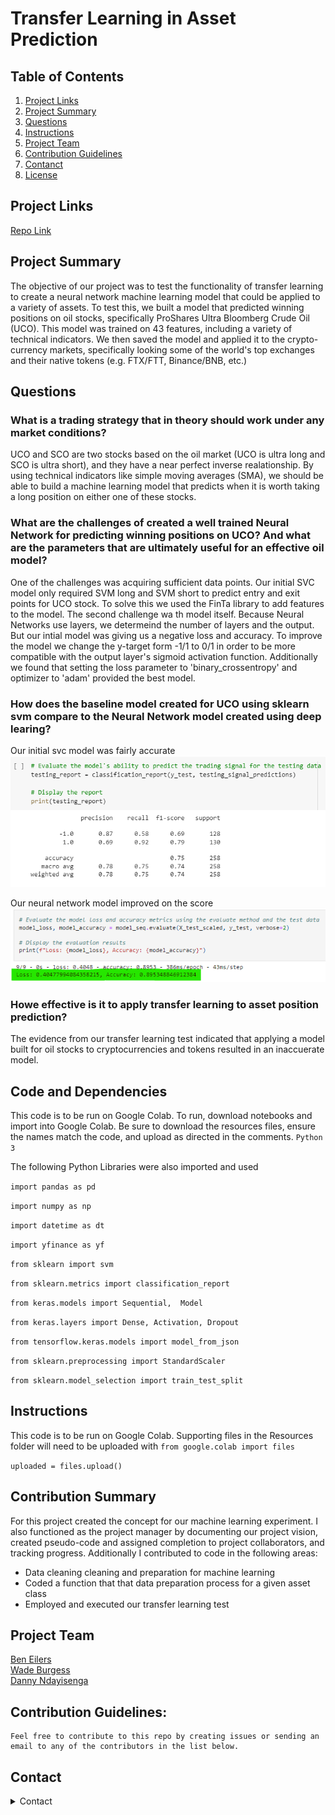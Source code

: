# Transfer Learning in Asset Prediction

## Table of Contents

1. [Project Links](#Project-Links)
1. [Project Summary](#Project-Summary)
1. [Questions](#Questions)
1. [Instructions](#Instructions)
1. [Project Team](#Project-Team)
1. [Contribution Guidelines](#Contribution-Guidelines)
1. [Contanct](#Contact)
1. [License](#License)

## Project Links

[Repo Link](https://github.com/dannynday/goup2) <br>

## Project Summary
The objective of our project was to test the functionality of transfer learning to create a neural network machine learning model that could be applied to a variety of assets. To test this, we built a model that predicted winning positions on oil stocks, specifically ProShares Ultra Bloomberg Crude Oil (UCO). This model was trained on 43 features, including a variety of technical indicators. We then saved the model and applied it to the crypto-currency markets, specifically looking some of the world's top exchanges and their native tokens (e.g. FTX/FTT, Binance/BNB, etc.)

## Questions

### What is a trading strategy that in theory should work under any market conditions?
UCO and SCO are two stocks based on the oil market (UCO is ultra long and SCO is ultra short), and they have a near perfect inverse realationship. By using technical indicators like simple moving averages (SMA), we should be able to build a machine learning model that predicts when it is worth taking a long position on either one of these stocks.

### What are the challenges of created a well trained Neural Network for predicting winning positions on UCO? And what are the parameters that are ultimately useful for an effective oil model?
One of the challenges was acquiring sufficient data points. Our initial SVC model only required SVM long and SVM short to predict entry and exit points for UCO stock. To solve this we used the FinTa library to add features to the model. The second challenge wa th model itself. Because Neural Networks use layers, we determeind the number of layers and the output. But our intial model was giving us a negative loss and accuracy. To improve the model we change the y-target form -1/1 to 0/1 in order to be more compatible with the output layer's sigmoid activation function. Additionally we found that setting the loss parameter to 'binary_crossentropy' and optimizer to 'adam' provided the best model.

### How does the baseline model created for UCO using sklearn svm compare to the Neural Network model created using deep learing?
Our initial svc model was fairly accurate
![Repo Image](./Resources/Images/uco-testing-report.png)

Our neural network model improved on the score
![Repo Image](./Resources/Images/nn-model-report.png)

### Howe effective is it to apply transfer learning to asset position prediction?
The evidence from our transfer learning test indicated that applying a model built for oil stocks to cryptocurrencies and tokens resulted in an inaccuerate model. 

## Code and Dependencies
This code is to be run on Google Colab. To run, download notebooks and import into Google Colab.
Be sure to download the resources files, ensure the names match the code, and upload as directed in the comments.
`Python 3`

The following Python Libraries were also imported and used

`import pandas as pd`

`import numpy as np`

`import datetime as dt`

`import yfinance as yf`

`from sklearn import svm`

`from sklearn.metrics import classification_report`

`from keras.models import Sequential,  Model`

`from keras.layers import Dense, Activation, Dropout`

`from tensorflow.keras.models import model_from_json`

`from sklearn.preprocessing import StandardScaler`

`from sklearn.model_selection import train_test_split`


## Instructions
This code is to be run on Google Colab. Supporting files in the Resources folder will need to be uploaded with
`from google.colab import files`

`uploaded = files.upload()`

## Contribution Summary
For this project created the concept for our machine learning experiment. I also functioned as the project manager by documenting our project vision, created pseudo-code and assigned completion to project collaborators, and tracking progress. Additionally I contributed to code in the following areas:
- Data cleaning cleaning and preparation for machine learning
- Coded a function that that data preparation process for a given asset class
- Employed and executed our transfer learning test

## Project Team

[Ben Eilers](https://github.com/bweilers) <br>
[Wade Burgess](https://github.com/WadeB22) <br>
[Danny Ndayisenga](https://github.com/dannynday) <br>

## Contribution Guidelines:

```
Feel free to contribute to this repo by creating issues or sending an email to any of the contributors in the list below.
```

## Contact

<details>
    <summary>Contact</summary>
    ben.eilers@gmail.com <br>
    @gmail.com <br>
    @yahoo.com <br>

</details>

